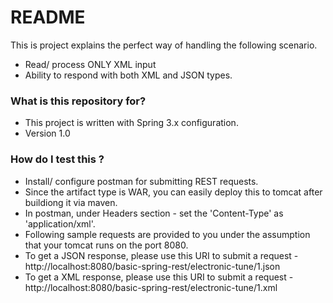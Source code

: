 # README #

This is project explains the perfect way of handling the following scenario.

* Read/ process ONLY XML input
* Ability to respond with both XML and JSON types.

### What is this repository for? ###

* This project is written with Spring 3.x configuration.
* Version 1.0

### How do I test this ? ###

* Install/ configure postman for submitting REST requests.
* Since the artifact type is WAR, you can easily deploy this to tomcat after buildiong it via maven.
* In postman, under Headers section - set the 'Content-Type' as 'application/xml'.
* Following sample requests are provided to you under the assumption that your tomcat runs on the port 8080.
* To get a JSON response, please use this URI to submit a request - http://localhost:8080/basic-spring-rest/electronic-tune/1.json
* To get a XML response, please use this URI to submit a request - http://localhost:8080/basic-spring-rest/electronic-tune/1.xml